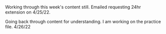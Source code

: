 Working through this week's content still. Emailed requesting 24hr extension on 4/25/22.

Going back through content for understanding. I am working on the practice file. 4/26/22
